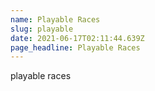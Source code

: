 ```yaml
---
name: Playable Races
slug: playable
date: 2021-06-17T02:11:44.639Z
page_headline: Playable Races
---
```


playable races

